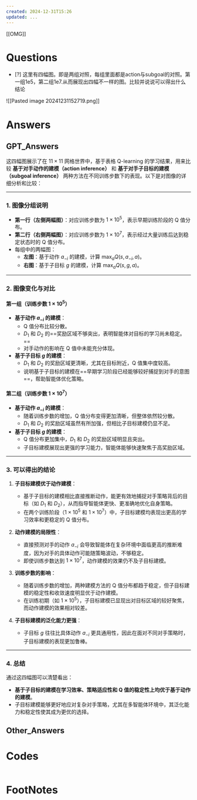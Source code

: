 ```yaml
---
created: 2024-12-31T15:26
updated: ...
---
```

[[OMG]]

# Questions

- [?] 这里有四幅图。即是两组对照，每组里面都是action与subgoal的对照。第一组1e5，第二组1e7.从而展现出四幅不一样的图。比较并说说可以得出什么结论

![[Pasted image 20241231152719.png]]
# Answers

## GPT_Answers
这四幅图展示了在 $11 \times 11$ 网格世界中，基于表格 Q-learning 的学习结果，用来比较 **基于对手动作的建模（action inference）** 和 **基于对手子目标的建模（subgoal inference）** 两种方法在不同训练步数下的表现。以下是对图像的详细分析和比较：

---

### **1. 图像分组说明**
- **第一行（左侧两幅图）**：对应训练步数为 $1 \times 10^5$，表示早期训练阶段的 Q 值分布。
- **第二行（右侧两幅图）**：对应训练步数为 $1 \times 10^7$，表示经过大量训练后达到稳定状态时的 Q 值分布。
- 每组中的两幅图：
  - **左图**：基于动作 $a_{-i}$ 的建模，计算 $\max_{a} Q(s, a_{-i}, a)$。
  - **右图**：基于子目标 $g$ 的建模，计算 $\max_{a} Q(s, g, a)$。

---

### **2. 图像变化与对比**
#### **第一组（训练步数 $1 \times 10^5$）**
- **基于动作 $a_{-i}$ 的建模**：
  - Q 值分布比较分散。
  - $D_1$ 和 $D_2$ 的==奖励区域不够突出，表明智能体对目标的学习尚未稳定。==
  - 对手动作的影响在 Q 值中未能充分体现。
- **基于子目标 $g$ 的建模**：
  - $D_1$ 和 $D_2$ 的奖励区域更清晰，尤其在目标附近，Q 值集中度较高。
  - 说明基于子目标的建模在==早期学习阶段已经能够较好捕捉到对手的意图==，帮助智能体优化策略。

#### **第二组（训练步数 $1 \times 10^7$）**
- **基于动作 $a_{-i}$ 的建模**：
  - 随着训练步数的增加，Q 值分布变得更加清晰，但整体依然较分散。
  - $D_1$ 和 $D_2$ 的奖励区域虽然有所加强，但相比子目标建模仍显不足。
- **基于子目标 $g$ 的建模**：
  - Q 值分布更加集中，$D_1$ 和 $D_2$ 的奖励区域明显且突出。
  - 子目标建模展现出更强的学习能力，智能体能够快速聚焦于高奖励区域。

---

### **3. 可以得出的结论**
1. **子目标建模优于动作建模**：
   - 基于子目标的建模相比直接推断动作，能更有效地捕捉对手策略背后的目标（如 $D_1$ 和 $D_2$），从而指导智能体更快、更准确地优化自身策略。
   - 在两个训练阶段（$1 \times 10^5$ 和 $1 \times 10^7$）中，子目标建模均表现出更高的学习效率和更稳定的 Q 值分布。

2. **动作建模的局限性**：
   - 直接预测对手的动作 $a_{-i}$ 会导致智能体在复杂环境中面临更高的推断难度，因为对手的具体动作可能随策略波动，不够稳定。
   - 即使训练步数达到 $1 \times 10^7$，动作建模的效果仍不及子目标建模。

3. **训练步数的影响**：
   - 随着训练步数的增加，两种建模方法的 Q 值分布都趋于稳定，但子目标建模的稳定性和收敛速度明显优于动作建模。
   - 在训练初期（如 $1 \times 10^5$），子目标建模已显现出对目标区域的较好聚焦，而动作建模的效果相对较差。

4. **子目标建模的泛化能力更强**：
   - 子目标 $g$ 往往比具体动作 $a_{-i}$ 更具通用性，因此在面对不同对手策略时，子目标建模的表现更加鲁棒。

---

### **4. 总结**
通过这四幅图可以清楚看出：
- **基于子目标的建模在学习效率、策略适应性和 Q 值的稳定性上均优于基于动作的建模**。
- 子目标建模能够更好地应对复杂对手策略，尤其在多智能体环境中，其泛化能力和稳定性使其成为更优的选择。

## Other_Answers


# Codes

```python

```


# FootNotes
